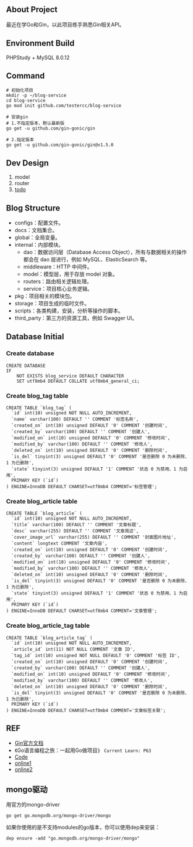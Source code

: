 ## About Project

最近在学Go和Gin，以此项目练手熟悉Gin相关API。

## Environment Build

PHPStudy + MySQL 8.0.12

## Command

```shell
# 初始化项目
mkdir -p ~/blog-service
cd blog-service
go mod init github.com/testercc/blog-service

# 安装gin
# 1.不指定版本，默认最新版
go get -u github.com/gin-gonic/gin

# 2.指定版本
go get -u github.com/gin-gonic/gin@v1.5.0
```

## Dev Design

1. model
2. router
3. [todo](https://golang2.eddycjy.com/posts/ch2/02-project-design/)

## Blog Structure

- configs：配置文件。
- docs：文档集合。
- global：全局变量。
- internal：内部模块。
  - dao：数据访问层（Database Access Object），所有与数据相关的操作都会在 dao 层进行，例如 MySQL、ElasticSearch 等。
  - middleware：HTTP 中间件。
  - model：模型层，用于存放 model 对象。
  - routers：路由相关逻辑处理。
  - service：项目核心业务逻辑。
- pkg：项目相关的模块包。
- storage：项目生成的临时文件。
- scripts：各类构建，安装，分析等操作的脚本。
- third_party：第三方的资源工具，例如 Swagger UI。

## Database Initial

### Create database

```mysql
CREATE DATABASE
IF
	NOT EXISTS blog_service DEFAULT CHARACTER 
	SET utf8mb4 DEFAULT COLLATE utf8mb4_general_ci;
```

### Create blog_tag table

```mysql
CREATE TABLE `blog_tag` (
  `id` int(10) unsigned NOT NULL AUTO_INCREMENT,
  `name` varchar(100) DEFAULT '' COMMENT '标签名称',
  `created_on` int(10) unsigned DEFAULT '0' COMMENT '创建时间',
  `created_by` varchar(100) DEFAULT '' COMMENT '创建人',
  `modified_on` int(10) unsigned DEFAULT '0' COMMENT '修改时间',
  `modified_by` varchar(100) DEFAULT '' COMMENT '修改人',
  `deleted_on` int(10) unsigned DEFAULT '0' COMMENT '删除时间',
  `is_del` tinyint(3) unsigned DEFAULT '0' COMMENT '是否删除 0 为未删除、1 为已删除',
  `state` tinyint(3) unsigned DEFAULT '1' COMMENT '状态 0 为禁用、1 为启用',
  PRIMARY KEY (`id`)
) ENGINE=InnoDB DEFAULT CHARSET=utf8mb4 COMMENT='标签管理';
```

### Create blog_article table

```mysql
CREATE TABLE `blog_article` (
  `id` int(10) unsigned NOT NULL AUTO_INCREMENT,
  `title` varchar(100) DEFAULT '' COMMENT '文章标题',
  `desc` varchar(255) DEFAULT '' COMMENT '文章简述',
  `cover_image_url` varchar(255) DEFAULT '' COMMENT '封面图片地址',
  `content` longtext COMMENT '文章内容',
  `created_on` int(10) unsigned DEFAULT '0' COMMENT '创建时间',
  `created_by` varchar(100) DEFAULT '' COMMENT '创建人',
  `modified_on` int(10) unsigned DEFAULT '0' COMMENT '修改时间',
  `modified_by` varchar(100) DEFAULT '' COMMENT '修改人',
  `deleted_on` int(10) unsigned DEFAULT '0' COMMENT '删除时间',
  `is_del` tinyint(3) unsigned DEFAULT '0' COMMENT '是否删除 0 为未删除、1 为已删除',
  `state` tinyint(3) unsigned DEFAULT '1' COMMENT '状态 0 为禁用、1 为启用',
  PRIMARY KEY (`id`)
) ENGINE=InnoDB DEFAULT CHARSET=utf8mb4 COMMENT='文章管理';
```

### Create blog_article_tag table

```mysql
CREATE TABLE `blog_article_tag` (
  `id` int(10) unsigned NOT NULL AUTO_INCREMENT,
  `article_id` int(11) NOT NULL COMMENT '文章 ID',
  `tag_id` int(10) unsigned NOT NULL DEFAULT '0' COMMENT '标签 ID',
  `created_on` int(10) unsigned DEFAULT '0' COMMENT '创建时间',
  `created_by` varchar(100) DEFAULT '' COMMENT '创建人',
  `modified_on` int(10) unsigned DEFAULT '0' COMMENT '修改时间',
  `modified_by` varchar(100) DEFAULT '' COMMENT '修改人',
  `deleted_on` int(10) unsigned DEFAULT '0' COMMENT '删除时间',
  `is_del` tinyint(3) unsigned DEFAULT '0' COMMENT '是否删除 0 为未删除、1 为已删除',
  PRIMARY KEY (`id`)
) ENGINE=InnoDB DEFAULT CHARSET=utf8mb4 COMMENT='文章标签关联';
```

## REF

- [Gin官方文档](https://github.com/gin-gonic/gin)
- 《Go语言编程之旅：一起用Go做项目》  `Current Learn: P63`
- [Code](https://github.com/go-programming-tour-book)
- [online1](https://e.dangdang.com/pc/reader/index.html?id=1901224143)
- [online2](https://golang2.eddycjy.com/posts/ch2/02-project-design/)


## mongo驱动

用官方的mongo-driver
```
go get go.mongodb.org/mongo-driver/mongo
```

如果你使用的是不支持modules的go版本，你可以使用dep来安装：

```
dep ensure -add "go.mongodb.org/mongo-driver/mongo"
```
